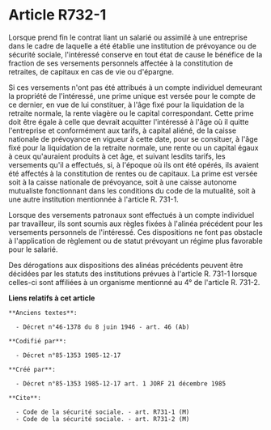 # Article R732-1

Lorsque prend fin le contrat liant un salarié ou assimilé à une entreprise dans le cadre de laquelle a été établie une
institution de prévoyance ou de sécurité sociale, l'intéressé conserve en tout état de cause le bénéfice de la fraction de
ses versements personnels affectée à la constitution de retraites, de capitaux en cas de vie ou d'épargne.

Si ces versements n'ont pas été attribués à un compte individuel demeurant la propriété de l'intéressé, une prime unique est
versée pour le compte de ce dernier, en vue de lui constituer, à l'âge fixé pour la liquidation de la retraite normale, la
rente viagère ou le capital correspondant. Cette prime doit être égale à celle que devrait acquitter l'intéressé à l'âge où
il quitte l'entreprise et conformément aux tarifs, à capital aliéné, de la caisse nationale de prévoyance en vigueur à cette
date, pour se consituer, à l'âge fixé pour la liquidation de la retraite normale, une rente ou un capital égaux à ceux
qu'auraient produits à cet âge, et suivant lesdits tarifs, les versements qu'il a effectués, si, à l'époque où ils ont été
opérés, ils avaient été affectés à la constitution de rentes ou de capitaux. La prime est versée soit à la caisse nationale
de prévoyance, soit à une caisse autonome mutualiste fonctionnant dans les conditions du code de la mutualité, soit à une
autre institution mentionnée à l'article R. 731-1.

Lorsque des versements patronaux sont effectués à un compte individuel par travailleur, ils sont soumis aux règles fixées à
l'alinéa précédent pour les versements personnels de l'intéressé. Ces dispositions ne font pas obstacle à l'application de
règlement ou de statut prévoyant un régime plus favorable pour le salarié.

Des dérogations aux dispositions des alinéas précédents peuvent être décidées par les statuts des institutions prévues à
l'article R. 731-1 lorsque celles-ci sont affiliées à un organisme mentionné au 4° de l'article R. 731-2.

**Liens relatifs à cet article**

	**Anciens textes**:

	  - Décret n°46-1378 du 8 juin 1946 - art. 46 (Ab)

	**Codifié par**:

	  - Décret n°85-1353 1985-12-17

	**Créé par**:

	  - Décret n°85-1353 1985-12-17 art. 1 JORF 21 décembre 1985

	**Cite**:

	  - Code de la sécurité sociale. - art. R731-1 (M)
	  - Code de la sécurité sociale. - art. R731-2 (M)
